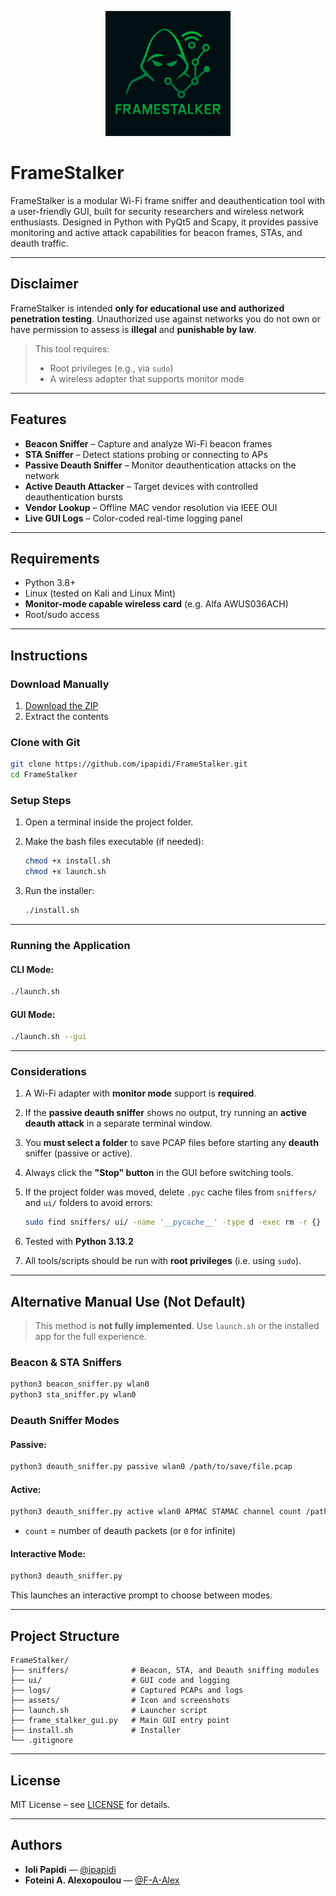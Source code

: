 <p align="center">
  <img src="assets/icon.png" width="200">
</p>

# FrameStalker

FrameStalker is a modular Wi-Fi frame sniffer and deauthentication tool with a user-friendly GUI, built for security researchers and wireless network enthusiasts. Designed in Python with PyQt5 and Scapy, it provides passive monitoring and active attack capabilities for beacon frames, STAs, and deauth traffic.

---

## Disclaimer

FrameStalker is intended **only for educational use and authorized penetration testing**.
Unauthorized use against networks you do not own or have permission to assess is **illegal** and **punishable by law**.

> This tool requires:
>
> * Root privileges (e.g., via `sudo`)
> * A wireless adapter that supports monitor mode

---

## Features

*  **Beacon Sniffer** – Capture and analyze Wi-Fi beacon frames
*  **STA Sniffer** – Detect stations probing or connecting to APs
*  **Passive Deauth Sniffer** – Monitor deauthentication attacks on the network
*  **Active Deauth Attacker** – Target devices with controlled deauthentication bursts
*  **Vendor Lookup** – Offline MAC vendor resolution via IEEE OUI
*  **Live GUI Logs** – Color-coded real-time logging panel

---

## Requirements

* Python 3.8+
* Linux (tested on Kali and Linux Mint)
* **Monitor-mode capable wireless card** (e.g. Alfa AWUS036ACH)
* Root/sudo access

---

## Instructions

### Download Manually

1. [Download the ZIP](https://github.com/ipapidi/FrameStalker/archive/refs/heads/main.zip)
2. Extract the contents

### Clone with Git 

```bash
git clone https://github.com/ipapidi/FrameStalker.git
cd FrameStalker
```

### Setup Steps

1. Open a terminal inside the project folder.

2. Make the bash files executable (if needed):

   ```bash
   chmod +x install.sh
   chmod +x launch.sh
   ```

3. Run the installer:

   ```bash
   ./install.sh
   ```
---

### Running the Application

#### CLI Mode:

```bash
./launch.sh
```

#### GUI Mode:

```bash
./launch.sh --gui
```

---

### Considerations

1. A Wi-Fi adapter with **monitor mode** support is **required**.
2. If the **passive deauth sniffer** shows no output, try running an **active deauth attack** in a separate terminal window.
3. You **must select a folder** to save PCAP files before starting any **deauth** sniffer (passive or active).
4. Always click the **"Stop" button** in the GUI before switching tools.
5. If the project folder was moved, delete `.pyc` cache files from `sniffers/` and `ui/` folders to avoid errors:

   ```bash
   sudo find sniffers/ ui/ -name '__pycache__' -type d -exec rm -r {} +
   ```
6. Tested with **Python 3.13.2**
7. All tools/scripts should be run with **root privileges** (i.e. using `sudo`).

---

## Alternative Manual Use (Not Default)

>  This method is **not fully implemented**. Use `launch.sh` or the installed app for the full experience.

### Beacon & STA Sniffers

```bash
python3 beacon_sniffer.py wlan0
python3 sta_sniffer.py wlan0
```

### Deauth Sniffer Modes

#### Passive:

```bash
python3 deauth_sniffer.py passive wlan0 /path/to/save/file.pcap
```

#### Active:

```bash
python3 deauth_sniffer.py active wlan0 APMAC STAMAC channel count /path/to/save/file.pcap
```

* `count` = number of deauth packets (or `0` for infinite)

#### Interactive Mode:

```bash
python3 deauth_sniffer.py
```

This launches an interactive prompt to choose between modes.

---

## Project Structure

```
FrameStalker/
├── sniffers/              # Beacon, STA, and Deauth sniffing modules
├── ui/                    # GUI code and logging
├── logs/                  # Captured PCAPs and logs
├── assets/                # Icon and screenshots
├── launch.sh              # Launcher script
├── frame_stalker_gui.py   # Main GUI entry point
├── install.sh             # Installer
└── .gitignore
```

---

## License

MIT License – see [LICENSE](LICENSE) for details.

---

## Authors 

* **Ioli Papidi** — [@ipapidi](https://github.com/ipapidi)
* **Foteini A. Alexopoulou** — [@F-A-Alex](https://github.com/F-A-Alex)
